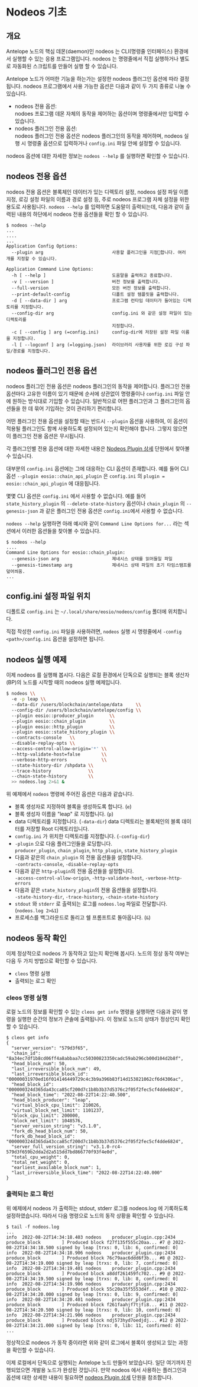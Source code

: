 # Nodeos 기초

## 개요

Antelope 노드의 핵심 데몬(daemon)인 nodeos 는 CLI(명령줄 인터페이스) 환경에서 실행할 수 있는 응용 프로그램입니다. nodeos 는 명령줄에서 직접 실행하거나 별도로 자동화된 스크립트를 만들어 실행 할 수 있습니다.&#x20;

Antelope 노드가 어떠한 기능을 하는가는 설정한 nodeos 플러그인 옵션에 따라 결정됩니다. nodeos 프로그램에서 사용 가능한 옵션은 다음과 같이 두 가지 종류로 나눌 수 있습니다.&#x20;

* nodeos 전용 옵션: \
  nodoes 프로그램 데몬 자체의 동작을 제어하는 옵션이며 명령줄에서만 입력할 수 있습니다.
* nodeos 플러그인 전용 옵션: \
  nodeos 플러그인 전용 옵션은 nodeos 플러그인의 동작을 제어하며,  nodeos 실행 시 명령줄 옵션으로 입력하거나 `config.ini` 파일 안에 설정할 수 있습니다.&#x20;

&#x20;nodeos 옵션에 대한 자세한 정보는 `nodeos --help` 를 실행하면 확인할 수 있습니다.

## nodeos 전용 옵션

nodeos 전용 옵션은 블록체인 데이터가 있는 디렉토리 설정, nodeos 설정 파일 이름 지정, 로깅 설정 파일의 이름과 경로 설정 등, 주로 nodeos 프로그램 자체 설정을 위한 용도로 사용됩니다. `nodeos --help` 를 입력하면 도움말이 출력되는데, 다음과 같이 출력된 내용의 하단에서 nodeos 전용 옵션들을 확인 할 수 있습니다.

```
$ nodeos --help
...
....
...
Application Config Options:
  --plugin arg                          사용할 플러그인을 지정합니다. 여러 개를 지정할 수 있습니다.

Application Command Line Options:
  -h [ --help ]                         도움말을 출력하고 종료합니다.
  -v [ --version ]                      버전 정보를 출력합니다.
  --full-version                        모든 버전 정보를 출력합니다.
  --print-default-config                디폴트 설정 템플릿을 출력합니다.
  -d [ --data-dir ] arg                 프로그램 런타임 데이터가 들어있는 디렉토리를 지정합니다.
  --config-dir arg                      config.ini 와 같은 설정 파일이 있는 디렉토리를 
                                        지정합니다.
  -c [ --config ] arg (=config.ini)     config-dir에 저장된 설정 파일 이름을 지정합니다.
  -l [ --logconf ] arg (=logging.json)  라이브러리 사용자를 위한 로깅 구성 파일/경로를 지정합니다. 
```

## nodeos 플러그인 전용 옵션

nodeos 플러그인 전용 옵션은 nodeos 플러그인의 동작을 제어합니다. 플러그인 전용 옵션마다 고유한 이름이 있기 때문에 순서에 상관없이 명령줄이나 `config.ini` 파일 안에 원하는 방식대로 기입할 수 있습니다. 일반적으로 어떤 플러그인과 그 플러그인의 옵션들을 한 데 묶어 기입하는 것이 관리하기 편리합니다.&#x20;

어떤 플러그인 전용 옵션을 설정할 때는 반드시 `--plugin` 옵션을 사용하여, 이 옵션이 적용될 플러그인도 함께 사용하도록 설정되어 있는지 확인해야 합니다. 그렇지 않으면 이 플러그인 전용 옵션은 무시됩니다.

각 플러그인별 전용 옵션에 대한 자세한 내용은 [Nodeos Plugin 상세](nodeos-plugin-details/) 단원에서 찾아볼 수 있습니다.

대부분의 `config.ini` 옵션에는 그에 대응하는 CLI 옵션이 존재합니다. 예를 들어 CLI 옵션 `--plugin eosio::chain_api_plugin` 은 `config.ini` 의 `plugin = eosio::chain_api_plugin` 에 대응됩니다.

몇몇 CLI 옵션은 `config.ini` 에서 사용할 수 없습니다. 예를 들어 `state_history_plugin` 의 `--delete-state-history` 옵션이나 `chain_plugin` 의 `--genesis-json` 과 같은 플러그인 전용 옵션은 `config.ini`에서 사용할 수 없습니다.&#x20;

`nodeos --help` 실행하면 아래 예시와 같이 `Command Line Options for...` 라는 섹션에서 이러한 옵션들을 찾아볼 수 있습니다.

```
$ nodeos --help
....
Command Line Options for eosio::chain_plugin:
  --genesis-json arg                    제네시스 상태를 읽어들일 파일
  --genesis-timestamp arg               제네시스 상태 파일의 초기 타임스탬프를 덮어씌움.
...
```

## **config.ini 설정 파일 위치**

디폴트로 `config.ini` 는  `~/.local/share/eosio/nodeos/config` 폴더에 위치합니다.

직접 작성한 `config.ini` 파일을 사용하려면, `nodeos` 실행 시 명령줄에서 `-config <path>/config.ini` 옵션을 설정하면 됩니다.

## nodeos 실행 예제

이제 nodeos 를 실행해 봅시다. 다음은 로컬 환경에서 단독으로 실행되는 블록 생산자(BP)의 노드를 시작할 때의 nodeos 실행 예제입니다.

```bash
$ nodeos \\
  -e -p leap \\
  --data-dir /users/blockchain/antelope/data     \\
  --config-dir /users/blockchain/antelope/config \\
  --plugin eosio::producer_plugin      \\
  --plugin eosio::chain_plugin         \\
  --plugin eosio::http_plugin          \\
  --plugin eosio::state_history_plugin \\
  --contracts-console   \\
  --disable-replay-opts \\
  --access-control-allow-origin='*' \\
  --http-validate-host=false        \\
  --verbose-http-errors             \\
  --state-history-dir /shpdata \\
  --trace-history              \\
  --chain-state-history        \\
  >> nodeos.log 2>&1 &
```

위 예제에서 `nodeos` 명령에 주어진 옵션은 다음과 같습니다.

* 블록 생성자로 지정하여 블록을 생성하도록 합니다. (`e`)
* 블록 생성자 이름을 "leap" 로 지정합니다. (`p`)
* data 디렉토리를 지정합니다. (`-data-dir`) data 디렉토리는 블록체인의 블록 데이터를 저장할 Root 디렉토리입니다.
* `config.ini` 가 위치한 디렉토리를 지정합니다. (`-config-dir`)
* `-plugin` 으로 다음 플러그인들을 로딩합니다. \
  `producer_plugin`, `chain_plugin`, `http_plugin`, `state_history_plugin`
* 다음과 같은의 `chain_plugin` 의 전용 옵션들을 설정합니다.\
  `-contracts-console`, `-disable-replay-opts`
* 다음과 같은 `http-plugin`의 전용 옵션들을 설정합니다.\
  `-access-control-allow-origin`, `-http-validate-host`, `-verbose-http-errors`
* 다음과 같은 `state_history_plugin`의 전용 옵션들을 설정합니다.\
  `-state-history-dir`, `-trace-history`, `-chain-state-history`
* `stdout` 와 `stderr` 로 출력되는 로그를 `nodeos.log` 파일로 전달합니다. (`nodeos.log 2>&1`)
* 프로세스를 백그라운드로 돌리고 쉘 프롬프트로 돌아옵니다. (`&`)

## nodeos 동작 확인

이제 정상적으로 nodeos 가 동작하고 있는지 확인해 봅시다. 노드의 정상 동작 여부는 다음 두 가지 방법으로 확인할 수 있습니다.

* `cleos` 명령 실행
* 출력되는 로그 확인

### cleos 명령 실행

로컬 노드의 정보를 확인할 수 있는 `cleos get info` 명령을 실행하면 다음과 같이 명령을 실행한 순간의 정보가 콘솔에 출력됩니다. 이 정보로 노드의 상태가 정상인지 확인할 수 있습니다.

```
$ cleos get info
{
  "server_version": "579d3f65",
  "chain_id": "8a34ec7df1b8cd06ff4a8abbaa7cc50300823350cadc59ab296cb00d104d2b8f",
  "head_block_num": 50,
  "last_irreversible_block_num": 49,
  "last_irreversible_block_id": "00000031970ed16f014146449729c4c3b9a396b83f14d153821062cf6d4306ac",
  "head_block_id": "000000324d365da43cca85cf200d7c1b8b3b37d5376c2f05f2fec5cf4dde6824",
  "head_block_time": "2022-08-22T14:22:40.500",
  "head_block_producer": "leap",
  "virtual_block_cpu_limit": 210026,
  "virtual_block_net_limit": 1101237,
  "block_cpu_limit": 200000,
  "block_net_limit": 1048576,
  "server_version_string": "v3.1.0",
  "fork_db_head_block_num": 50,
  "fork_db_head_block_id": "000000324d365da43cca85cf200d7c1b8b3b37d5376c2f05f2fec5cf4dde6824",
  "server_full_version_string": "v3.1.0-rc4-579d3f659b2dda2d2a515dd7bd866770f93f4e0d",
  "total_cpu_weight": 0,
  "total_net_weight": 0,
  "earliest_available_block_num": 1,
  "last_irreversible_block_time": "2022-08-22T14:22:40.000"
}
```

### 출력되는 로그 확인

위 예제에서 nodeos 가 출력하는 stdout, stderr 로그를 nodeos.log 에 기록하도록 설정하였습니다. 따라서 다음 명령으로 노드의 동작 상황을 확인할 수 있습니다.

```
$ tail -f nodeos.log
...
info  2022-08-22T14:34:18.403 nodeos    producer_plugin.cpp:2434      produce_block        ] Produced block f27f135f555c20aa... #7 @ 2022-08-22T14:34:18.500 signed by leap [trxs: 0, lib: 6, confirmed: 0]
info  2022-08-22T14:34:18.906 nodeos    producer_plugin.cpp:2434      produce_block        ] Produced block 76c79aac6ddd6f3b... #8 @ 2022-08-22T14:34:19.000 signed by leap [trxs: 0, lib: 7, confirmed: 0]
info  2022-08-22T14:34:19.401 nodeos    producer_plugin.cpp:2434      produce_block        ] Produced block a8ddf261459fc702... #9 @ 2022-08-22T14:34:19.500 signed by leap [trxs: 0, lib: 8, confirmed: 0]
info  2022-08-22T14:34:19.906 nodeos    producer_plugin.cpp:2434      produce_block        ] Produced block 55c20a35f5553d4f... #10 @ 2022-08-22T14:34:20.000 signed by leap [trxs: 0, lib: 9, confirmed: 0]
info  2022-08-22T14:34:20.401 nodeos    producer_plugin.cpp:2434      produce_block        ] Produced block f261faahjf7tjfi8... #11 @ 2022-08-22T14:34:20.500 signed by leap [trxs: 0, lib: 10, confirmed: 0]
info  2022-08-22T14:34:21.906 nodeos    producer_plugin.cpp:2434      produce_block        ] Produced block ndj573hyd7oedjdj... #12 @ 2022-08-22T14:34:21.000 signed by leap [trxs: 0, lib: 11, confirmed: 0]
...
```

정상적으로 nodeos 가 동작 중이라면 위와 같이 로그에서 블록이 생성되고 있는 과정을 확인할 수 있습니다.

이제 로컬에서 단독으로 실행되는 Antelope 노드 만들어 보았습니다. 일단 여기까지 진행되었으면 개발용 노드가 완성된 것입니다. 만약 nodeos 에서 사용하는 플러그인과 옵션에 대한 상세한 내용이 필요하면 [nodeos Plugin 상세](https://app.gitbook.com/s/YZT0OiBQKuAU7OjJoCgQ/\~/changes/mhCOoiYoXaVjjMMGXHdI/basic-antelope-leap/nodeos-plugin-details) 단원을 참조합니다.
